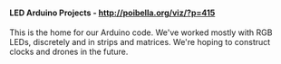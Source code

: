 #### LED Arduino Projects - http://poibella.org/viz/?p=415

This is the home for our Arduino code. We've worked mostly with RGB LEDs, discretely and in strips and matrices. We're hoping to construct clocks and drones in the future.
